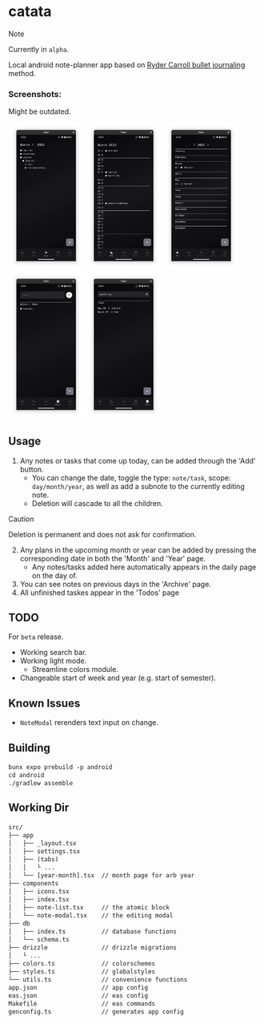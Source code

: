 # catata

> [!NOTE]
> Currently in `alpha`.

Local android note-planner app based on [Ryder Carroll bullet
journaling](https://www.youtube.com/watch?v=GfRf43JTqY4) method.

### Screenshots:
Might be outdated.

<p float="left">
    <img width="30%" src="./assets/screenshots/ss1.png">
    <img width="30%" src="./assets/screenshots/ss2.png">
    <img width="30%" src="./assets/screenshots/ss3.png">
    <img width="30%" src="./assets/screenshots/ss4.png">
    <img width="30%" src="./assets/screenshots/ss5.png">
</p>

## Usage
1. Any notes or tasks that come up today, can be added through the 'Add'
   button.
   - You can change the date, toggle the type: `note/task`, scope:
     `day/month/year`, as well as add a subnote to the currently editing
     note.
   - Deletion will cascade to all the children.

> [!CAUTION]
> Deletion is permanent and does not ask for confirmation.

2. Any plans in the upcoming month or year can be added by pressing the
   corresponding date in both the 'Month' and 'Year' page.
   - Any notes/tasks added here automatically appears in the daily page
     on the day of.
3. You can see notes on previous days in the 'Archive' page.
3. All unfinished taskes appear in the 'Todos' page

## TODO
For `beta` release.

- Working search bar.
- Working light mode.
    - Streamline colors module.
- Changeable start of week and year (e.g. start of semester).

## Known Issues

- `NoteModal` rerenders text input on change.

## Building

```
bunx expo prebuild -p android
cd android
./gradlew assemble
```

## Working Dir

```
src/
├── app
│   ├── _layout.tsx
│   ├── settings.tsx
│   ├── (tabs)
│   │   └ ...
│   └── [year-month].tsx  // month page for arb year
├── components
│   ├── icons.tsx
│   ├── index.tsx
│   ├── note-list.tsx     // the atomic block
│   └── note-modal.tsx    // the editing modal
├── db
│   ├── index.ts          // database functions
│   └── schema.ts
├── drizzle               // drizzle migrations
│   └ ...
├── colors.ts             // colorschemes
├── styles.ts             // globalstyles
└── utils.ts              // convenience functions
app.json                  // app config
eas.json                  // eas config
Makefile                  // eas commands
genconfig.ts              // generates app config
```
